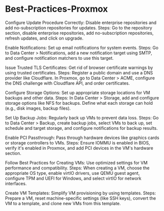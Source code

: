 # Best-Practices-Proxmox

Configure Update Procedure Correctly:
Disable enterprise repositories and add no-subscription repositories for updates.
Steps: Go to the repository section, disable enterprise repositories, add no-subscription repositories, refresh updates, and click on upgrade.

Enable Notifications:
Set up email notifications for system events.
Steps: Go to Data Center > Notifications, add a new notification target using SMTP, and configure notification matchers to use this target.

Issue Trusted TLS Certificates:
Get rid of browser certificate warnings by using trusted certificates.
Steps: Register a public domain and use a DNS provider like Cloudflare. In Proxmox, go to Data Center > ACME, configure the DNS challenge with Cloudflare API, and order certificates.

Configure Storage Options:
Set up appropriate storage locations for VM backups and other data.
Steps: In Data Center > Storage, add and configure storage options like NFS for backups. Define what each storage can hold (e.g., disk images, backup files).

Set Up Backup Jobs:
Regularly back up VMs to prevent data loss.
Steps: Go to Data Center > Backup, create backup jobs, select VMs to back up, set schedule and target storage, and configure notifications for backup results.

Enable PCI Passthrough:
Pass through hardware devices like graphics cards or storage controllers to VMs.
Steps: Ensure IOMMU is enabled in BIOS, verify it's enabled in Proxmox, and add PCI devices in the VM's hardware section.

Follow Best Practices for Creating VMs:
Use optimized settings for VM performance and compatibility.
Steps: When creating a VM, choose the appropriate OS type, enable virtIO drivers, use QEMU guest agent, configure TPM and UEFI for Windows, and select virtIO for network interfaces.

Create VM Templates:
Simplify VM provisioning by using templates.
Steps: Prepare a VM, reset machine-specific settings (like SSH keys), convert the VM to a template, and clone new VMs from this template.
